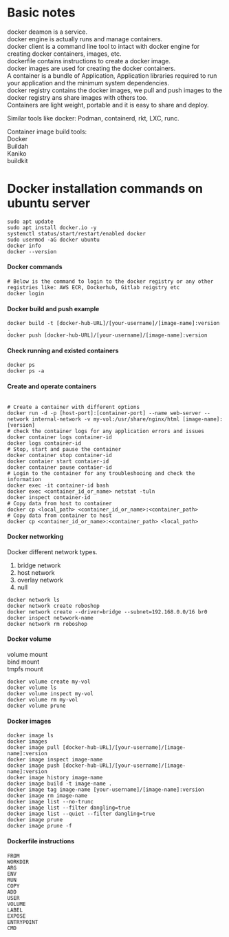 
# Basic notes
docker deamon is a service.\
docker engine is actually runs and manage containers.\
docker client is a command line tool to intact with docker engine for creating docker containers, images, etc.\
dockerfile contains instructions to create a docker image.\
docker images are used for creating the docker containers.\
A container is a bundle of Application, Application libraries required to run your application and the minimum system dependencies.\
docker registry contains the docker images, we pull and push images to the docker registry ans share images with others too.\
Containers are light weight, portable and it is easy to share and deploy.

Similar tools like docker: Podman, containerd, rkt, LXC, runc.

Container image build tools: \
  Docker \
  Buildah \
  Kaniko \
  buildkit

# Docker installation commands on ubuntu server
```
sudo apt update
sudo apt install docker.io -y
systemctl status/start/restart/enabled docker
sudo usermod -aG docker ubuntu
docker info
docker --version
```
#### Docker commands ####
```
# Below is the command to login to the docker registry or any other registries like: AWS ECR, Dockerhub, Gitlab reigstry etc
docker login 

```
#### Docker build and push example
```
docker build -t [docker-hub-URL]/[your-username]/[image-name]:version .
docker push [docker-hub-URL]/[your-username]/[image-name]:version

```
#### Check running and existed containers
```
docker ps
docker ps -a

```
#### Create and operate containers
```

# Create a container with different options
docker run -d -p [host-port]:[container-port] --name web-server --network internal-network -v my-vol:/usr/share/nginx/html [image-name]:[version]
# check the container logs for any application errors and issues
docker container logs container-id
docker logs container-id
# Stop, start and pause the container
docker container stop container-id
docker contaier start contaier-id
docker container pause contaier-id
# Login to the container for any troubleshooing and check the information
docker exec -it container-id bash
docker exec <container_id_or_name> netstat -tuln
docker inspect container-id
# Copy data from host to container
docker cp <local_path> <container_id_or_name>:<container_path>
# Copy data from container to host
docker cp <container_id_or_name>:<container_path> <local_path>

```
#### Docker networking
Docker different network types. 

1. bridge network 
2. host network 
3. overlay network 
4. null
   
```
docker network ls
docker network create roboshop
docker network create --driver=bridge --subnet=192.168.0.0/16 br0
docker inspect netwwork-name
docker network rm roboshop
```

#### Docker volume
volume mount \
bind mount \
tmpfs mount

```
docker volume create my-vol
docker volume ls
docker volume inspect my-vol
docker volume rm my-vol
docker volume prune

```

#### Docker images
```
docker image ls
docker images
docker image pull [docker-hub-URL]/[your-username]/[image-name]:version
docker image inspect image-name
docker image push [docker-hub-URL]/[your-username]/[image-name]:version
docker image history image-name
docker image build -t image-name .
docker image tag image-name [your-username]/[image-name]:version
docker image rm image-name
docker image list --no-trunc
docker image list --filter dangling=true
docker image list --quiet --filter dangling=true
docker image prune
docker image prune -f

```

#### Dockerfile instructions
```
FROM
WORKDIR
ARG
ENV
RUN
COPY
ADD
USER
VOLUME
LABEL
EXPOSE
ENTRYPOINT
CMD

```
